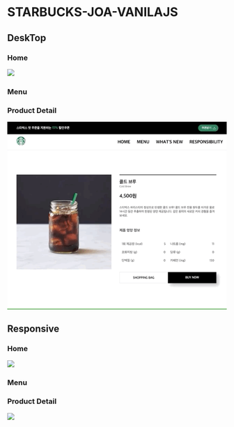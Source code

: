 # STARBUCKS-JOA-VANILAJS

## DeskTop

### Home

![](homeDesktop.gif)

### Menu

### Product Detail

![](productDetailDesktop.gif)

## Responsive

### Home

![](homeMobile.gif)

### Menu

### Product Detail

![](productDetailMobile.gif)
